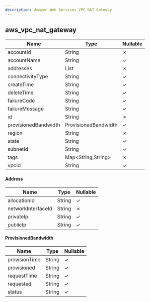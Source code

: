 ```yaml
---
description: Amazon Web Services VPC NAT Gateway
---
```

aws_vpc_nat_gateway
-------------------

| **Name**             | **Type**             | **Nullable** |
| -------------------- | -------------------- | ------------ |
| accountId            | String               | &cross;      |
| accountName          | String               | &check;      |
| addresses            | List<Address>        | &cross;      |
| connectivityType     | String               | &check;      |
| createTime           | String               | &check;      |
| deleteTime           | String               | &check;      |
| failureCode          | String               | &check;      |
| failureMessage       | String               | &check;      |
| id                   | String               | &cross;      |
| provisionedBandwidth | ProvisionedBandwidth | &check;      |
| region               | String               | &cross;      |
| state                | String               | &check;      |
| subnetId             | String               | &check;      |
| tags                 | Map<String,String>   | &cross;      |
| vpcId                | String               | &check;      |

#### Address
| **Name**           | **Type** | **Nullable** |
| ------------------ | -------- | ------------ |
| allocationId       | String   | &check;      |
| networkInterfaceId | String   | &cross;      |
| privateIp          | String   | &check;      |
| publicIp           | String   | &check;      |

#### ProvisionedBandwidth
| **Name**      | **Type** | **Nullable** |
| ------------- | -------- | ------------ |
| provisionTime | String   | &check;      |
| provisioned   | String   | &check;      |
| requestTime   | String   | &check;      |
| requested     | String   | &check;      |
| status        | String   | &check;      |
